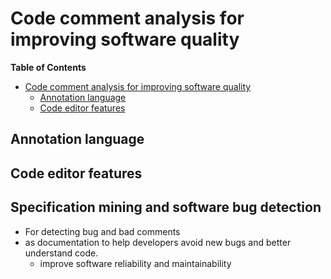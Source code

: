 # Code comment analysis for improving software quality

<!-- markdown-toc start - Don't edit this section. Run M-x markdown-toc-refresh-toc -->
**Table of Contents**

- [Code comment analysis for improving software quality](#code-comment-analysis-for-improving-software-quality)
    - [Annotation language](#annotation-language)
    - [Code editor features](#code-editor-features)

<!-- markdown-toc end -->

## Annotation language

## Code editor features

## Specification mining and software bug detection

* For detecting bug and bad comments
* as documentation to help developers avoid new bugs and better understand code.
    * improve software reliability and maintainability
